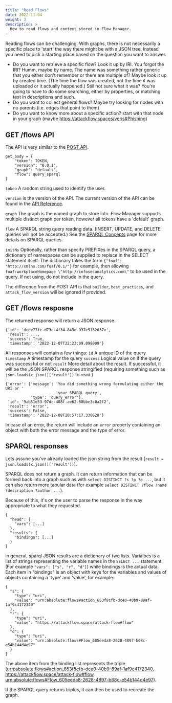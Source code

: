 ```yaml
---
title: "Read Flows"
date: 2022-11-04
weight: 3
description: >
  How to read flows and context stored in Flow Manager.
---
```


Reading flows can be challenging.  With graphs, there is not necessarily a specific place to 'start' the way there might be with a JSON tree.  Instead you need to pick a starting place based on the question you want to answer.
 * Do you want to retrieve a specific flow?  Look it up by IRI.  You forgot the IRI? Humm, maybe by name.  The name was something rather generic that you either don't remember or there are multiple of?  Maybe look it up by created time. (The time the flow was created, not the time it was uploaded or it actually happened.)  Still not sure what it was? You're going to have to do some searching, either by properties, or matching text in descriptions and such.
 * Do you want to collect general flows? Maybe try looking for nodes with no parents (i.e. edges that point to them)
 * Do you want to know more about a specific action? start with that node in your graph (maybe https://attackflow.spaces/veris#Phishing)


## GET /flows API

The API is very similar to the [POST API](docs/Tasks/read_flows.md).

```
get_body = {
    "token": TOKEN,
    "version": "0.0.1",
    "graph": "default",
    "flow": query_sparql
}
```

`token` A random string used to identify the user.

`version` is the version of the API.  The current version of the API can be found in the [API Reference](docs/Reference/flow_manager_api.md).

`graph` The graph is the named graph to store into.  Flow Manager supports multiple distinct graph per token, however all tokens have a 'default' graph.

`flow` A SPARQL string query reading data. (INSERT, UPDATE, and DELETE queries will not be accepted.) See the [SPARQL Concepts](docs/Concepts/sparql.md) page for more details on SPARQL queries.

`initNs` Optionally, rather than specify PREFIXes in the SPARQL query, a dictionary of namespaces can be supplied to replace in the SELECT statement itself.  The dictionary takes the form `{"foaf": "http://xmlns.com/foaf/0.1/"}` for example, then allowing `foaf:workplaceHomepage \"http://infosecanalytics.com\"` to be used in the query.  If not using, do not include in the query.

The difference from the POST API is that `builder`, `best_practices`, and `attack_flow_version` will be ignored if provided.

## GET /flows resposne

The returned response will return a JSON response.

```
{'id': 'deee77fe-d73c-4f34-843e-937e5132637e',
 'result': ...,
 'success': True,
 'timestamp': '2022-12-07T22:23:09.098009'}
 ```

All responses will contain a few things:
`id` A unique ID of the query
`timestamp` A timestamp for the query
`success` Logical value on if the query was successful or not
`result` More detail about the result. If successful, it will be the JSON SPARQL response stringified (requiring something such as `json.loads(x.json()['result'])` to read.)

```
{'error': {'message': 'You did something wrong formulating either the URI or '
                      'your SPARQL query',
           'type': 'query_error'},
 'id': '9ab51e53-97de-408f-ae62-88bbe3c0a2f2',
 'result': 'error',
 'success': False,
 'timestamp': '2022-12-08T20:57:17.330628'}
 ```

In case of an error, the return will include an `error` property containing an object with both the error message and the type of error.

## SPARQL responses

Lets assune you've already loaded the json string from the result (`result = json.loads(x.json()['result'])`).

SPARQL does not return a graph.  It can return information that can be formed back into a graph such as with `select DISTINCT ?s ?p ?o ...`, but it can also return more tabular data (for example `select DISTINCT ?flow ?name ?description ?author ...`).

Because of this, it's on the user to parse the response in the way appropriate to what they requested.

```
{
  "head": {
    "vars": [...]
  },
  "results": {
    "bindings": [...]
  }
}
```

in general, sparql JSON results are a dictionary of two lists.  Varialbes is a list of strings representing the variable names in the `SELECT ...` statement (For example `"vars": ["s", "r", "d"]`) while bindings is the actual data.  Each item in "bindings" is an object with keys for the variables and values of objects containing a 'type' and 'value', for example:
```
{
  "s": {
    "type": "uri",
    "value": "urn:absolute:flows#action_653f8cfb-dce0-40b9-89af-1af9c4172340"
  },
  "r": {
    "type": "uri",
    "value": "https://attackflow.space/attack-flow#flow"
  },
  "d": {
    "type": "uri",
    "value": "urn:absolute:flows#Flow_605eeda8-2628-4897-b68c-e54b144d4e97"
  }
}
```

The above item from the binding list represents the triple (<urn:absolute:flows#action_653f8cfb-dce0-40b9-89af-1af9c4172340>, <https://attackflow.space/attack-flow#flow>, <urn:absolute:flows#Flow_605eeda8-2628-4897-b68c-e54b144d4e97>).

If the SPARQL query returns triples, it can then be used to recreate the graph.